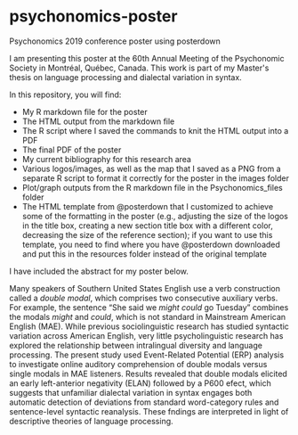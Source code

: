 # psychonomics-poster
Psychonomics 2019 conference poster using posterdown

I am presenting this poster at the 60th Annual Meeting of the Psychonomic Society in Montréal, Québec, Canada. This work is part of my Master's thesis on language processing and dialectal variation in syntax.

In this repository, you will find:
- My R markdown file for the poster
- The HTML output from the markdown file
- The R script where I saved the commands to knit the HTML output into a PDF
- The final PDF of the poster
- My current bibliography for this research area
- Various logos/images, as well as the map that I saved as a PNG from a separate R script to format it correctly for the poster in the images folder
- Plot/graph outputs from the R markdown file in the Psychonomics_files folder
- The HTML template from @posterdown that I customized to achieve some of the formatting in the poster (e.g., adjusting the size of the logos in the title box, creating a new section title box with a different color, decreasing the size of the reference section); if you want to use this template, you need to find where you have @posterdown downloaded and put this in the resources folder instead of the original template

I have included the abstract for my poster below.

Many speakers of Southern United States English use a verb construction called a *double modal*, which comprises two consecutive auxiliary verbs. For example, the sentence “She said we *might could* go Tuesday” combines the modals *might* and *could*, which is not standard
in Mainstream American English (MAE). While previous sociolinguistic research has studied syntactic variation across American English, very little psycholinguistic research has explored the relationship between intralingual diversity and language processing. The present study used Event-Related Potential (ERP) analysis to investigate online auditory comprehension of double modals versus single modals in
MAE listeners. Results revealed that double modals elicited an early left-anterior negativity (ELAN) followed by a P600 efect, which suggests that unfamiliar dialectal variation in syntax engages both automatic detection of deviations from standard word-category rules and sentence-level syntactic reanalysis. These fndings are interpreted in light of descriptive theories of language processing.
